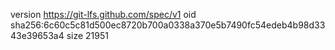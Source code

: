 version https://git-lfs.github.com/spec/v1
oid sha256:6c60c5c81d500ec8720b700a0338a370e5b7490fc54edeb4b98d3343e39653a4
size 21951
